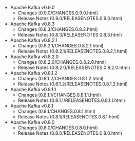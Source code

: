 
<!---
# Licensed to the Apache Software Foundation (ASF) under one
# or more contributor license agreements.  See the NOTICE file
# distributed with this work for additional information
# regarding copyright ownership.  The ASF licenses this file
# to you under the Apache License, Version 2.0 (the
# "License"); you may not use this file except in compliance
# with the License.  You may obtain a copy of the License at
#
#     http://www.apache.org/licenses/LICENSE-2.0
#
# Unless required by applicable law or agreed to in writing, software
# distributed under the License is distributed on an "AS IS" BASIS,
# WITHOUT WARRANTIES OR CONDITIONS OF ANY KIND, either express or implied.
# See the License for the specific language governing permissions and
# limitations under the License.
-->
* Apache Kafka v0.9.0
    * Changes (0.9.0/CHANGES.0.9.0.html)
    * Release Notes (0.9.0/RELEASENOTES.0.9.0.html)
* Apache Kafka v0.8.3
    * Changes (0.8.3/CHANGES.0.8.3.html)
    * Release Notes (0.8.3/RELEASENOTES.0.8.3.html)
* Apache Kafka v0.8.2.1
    * Changes (0.8.2.1/CHANGES.0.8.2.1.html)
    * Release Notes (0.8.2.1/RELEASENOTES.0.8.2.1.html)
* Apache Kafka v0.8.2.0
    * Changes (0.8.2.0/CHANGES.0.8.2.0.html)
    * Release Notes (0.8.2.0/RELEASENOTES.0.8.2.0.html)
* Apache Kafka v0.8.1.2
    * Changes (0.8.1.2/CHANGES.0.8.1.2.html)
    * Release Notes (0.8.1.2/RELEASENOTES.0.8.1.2.html)
* Apache Kafka v0.8.1.1
    * Changes (0.8.1.1/CHANGES.0.8.1.1.html)
    * Release Notes (0.8.1.1/RELEASENOTES.0.8.1.1.html)
* Apache Kafka v0.8.1
    * Changes (0.8.1/CHANGES.0.8.1.html)
    * Release Notes (0.8.1/RELEASENOTES.0.8.1.html)
* Apache Kafka v0.8.0
    * Changes (0.8.0/CHANGES.0.8.0.html)
    * Release Notes (0.8.0/RELEASENOTES.0.8.0.html)
